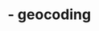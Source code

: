 ---
layout: book
section: documentation
category: TileMill
tag: tutorials
title: "&nbsp;&nbsp;&nbsp;&nbsp;- geocoding"
permalink: /docs/tutorials/google-docs/#geocoding
---